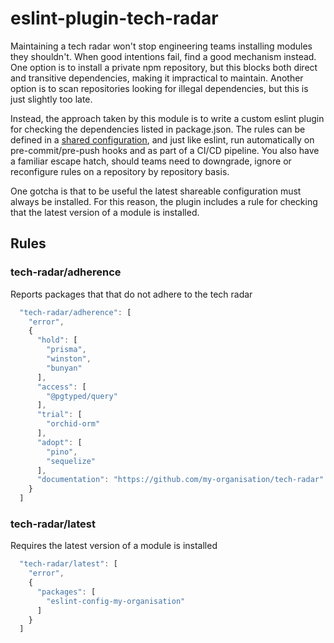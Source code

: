 # eslint-plugin-tech-radar

Maintaining a tech radar won't stop engineering teams installing modules they shouldn't. When good intentions fail, find a good mechanism instead. One option is to install a private npm repository, but this blocks both direct and transitive dependencies, making it impractical to maintain. Another option is to scan repositories looking for illegal dependencies, but this is just slightly too late.

Instead, the approach taken by this module is to write a custom eslint plugin for checking the dependencies listed in package.json. The rules can be defined in a [shared configuration](https://eslint.org/docs/latest/extend/shareable-configs), and just like eslint, run automatically on pre-commit/pre-push hooks and as part of a CI/CD pipeline. You also have a familiar escape hatch, should teams need to downgrade, ignore or reconfigure rules on a repository by repository basis.

One gotcha is that to be useful the latest shareable configuration must always be installed. For this reason, the plugin includes a rule for checking that the latest version of a module is installed.

## Rules

### tech-radar/adherence

Reports packages that that do not adhere to the tech radar

```js
  "tech-radar/adherence": [
    "error",
    {
      "hold": [
        "prisma",
        "winston",
        "bunyan"
      ],
      "access": [
        "@pgtyped/query"
      ],
      "trial": [
        "orchid-orm"
      ],
      "adopt": [
        "pino",
        "sequelize"
      ],
      "documentation": "https://github.com/my-organisation/tech-radar"
    }
  ]
``` 

### tech-radar/latest

Requires the latest version of a module is installed

```js
  "tech-radar/latest": [
    "error",
    {
      "packages": [
        "eslint-config-my-organisation"
      ]
    }
  ]
```
